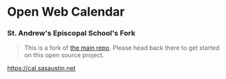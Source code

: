 # Open Web Calendar

### St. Andrew's Episcopal School's Fork

> This is a fork of [the main repo](https://github.com/niccokunzmann/open-web-calendar). Please head back there to get started on this open source project.

https://cal.sasaustin.net